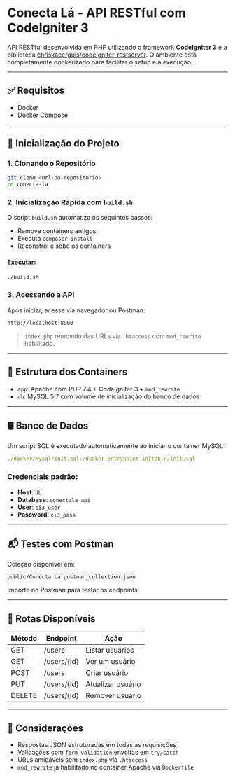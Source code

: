 # Conecta Lá - API RESTful com CodeIgniter 3

API RESTful desenvolvida em PHP utilizando o framework **CodeIgniter 3** e a biblioteca [chriskacerguis/codeigniter-restserver](https://github.com/chriskacerguis/codeigniter-restserver). O ambiente está completamente dockerizado para facilitar o setup e a execução.

---

## ✅ Requisitos

* Docker
* Docker Compose

---

## 🚀 Inicialização do Projeto

### 1. Clonando o Repositório

```bash
git clone <url-do-repositorio>
cd conecta-la
```

### 2. Inicialização Rápida com `build.sh`

O script `build.sh` automatiza os seguintes passos:

* Remove containers antigos
* Executa `composer install`
* Reconstrói e sobe os containers

#### Executar:

```bash
./build.sh
```

### 3. Acessando a API

Após iniciar, acesse via navegador ou Postman:

```
http://localhost:8000
```

> `index.php` removido das URLs via `.htaccess` com `mod_rewrite` habilitado.

---

## 🐳 Estrutura dos Containers

* `app`: Apache com PHP 7.4 + CodeIgniter 3 + `mod_rewrite`
* `db`: MySQL 5.7 com volume de inicialização do banco de dados

---

## 🛢 Banco de Dados

Um script SQL é executado automaticamente ao iniciar o container MySQL:

```yml
./docker/mysql/init.sql:/docker-entrypoint-initdb.d/init.sql
```

### Credenciais padrão:

* **Host**: `db`
* **Database**: `conectala_api`
* **User**: `ci3_user`
* **Password**: `ci3_pass`

---

## 📬 Testes com Postman

Coleção disponível em:

```
public/Conecta Lá.postman_collection.json
```

Importe no Postman para testar os endpoints.

---

## 📡 Rotas Disponíveis

| Método | Endpoint    | Ação              |
| ------ | ----------- | ----------------- |
| GET    | /users      | Listar usuários   |
| GET    | /users/{id} | Ver um usuário    |
| POST   | /users      | Criar usuário     |
| PUT    | /users/{id} | Atualizar usuário |
| DELETE | /users/{id} | Remover usuário   |

---

## 🧩 Considerações

* Respostas JSON estruturadas em todas as requisições
* Validações com `form_validation` envoltas em `try/catch`
* URLs amigáveis sem `index.php` via `.htaccess`
* `mod_rewrite` já habilitado no container Apache via `Dockerfile`


